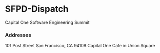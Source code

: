# SFPD-Dispatch
Capital One Software Engineering Summit

### Addresses

101 Post Street San Francisco, CA 94108
Capital One Cafe in Union Square

